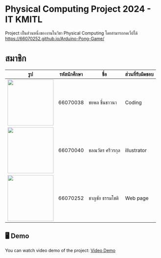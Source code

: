 # Physical Computing Project 2024 - IT KMITL
Project เป็นส่วนหนึ่งของงานในวิชา Physical Computing โดยสามารถกดเว็ปได้
https://66070252.github.io/Arduino-Pong-Game/
# สมาชิก

| รูป | รหัสนักศึกษา     | ชื่อ                  | ส่วนที่รับผิดชอบ               |
| --- | -------- | --------------------- | ------------------------------ |
|   <img height="150" src="" width="150"/>  | 66070038 | ชยพล ชื่นชาวนา       | Coding               |
|   <img height="150" src="" width="150"/>  | 66070040 | ชลณวัตร ศรีวรกุล | illustrator              |
|   <img height="150" src="" width="150"/>  | 66070252 | ชาญชัย ธรรมโชติ    | Web page     |

## 🖥️ Demo
You can watch video demo of the project: [Video Demo](https://www.youtube.com/watch?v=dQw4w9WgXcQ)
